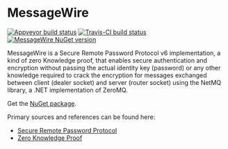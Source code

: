 # MessageWire

[![Appveyor build status](https://ci.appveyor.com/api/projects/status/3pctff9644pdxx3i?svg=true)](https://ci.appveyor.com/project/yallie/messagewire)
[![Travis-CI build status](https://travis-ci.org/yallie/MessageWire.svg?branch=master)](https://travis-ci.org/yallie/MessageWire)
[![MessageWire NuGet version](https://img.shields.io/nuget/v/MessageWire.svg)](https://www.nuget.org/packages/MessageWire/)

MessageWire is a Secure Remote Password Protocol v6 implementation, a kind of zero Knowledge proof, that enables secure authentication and encryption without passing the actual identity key (password) or any other knowledge required to crack the encryption for messages exchanged between client (dealer socket) and server (router socket) using the NetMQ library, a .NET implementation of ZeroMQ.

Get the [NuGet package](https://www.nuget.org/packages/MessageWire).

Primary sources and references can be found here:

- [Secure Remote Password Protocol](https://en.wikipedia.org/wiki/Secure_Remote_Password_protocol)
- [Zero Knowledge Proof](https://en.wikipedia.org/wiki/Zero-knowledge_proof)
